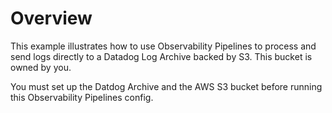 # Overview

This example illustrates how to use Observability Pipelines to process and send logs directly to a Datadog Log Archive backed by S3. This bucket is owned by you.

You must set up the Datdog Archive and the AWS S3 bucket before running this Observability Pipelines config.
